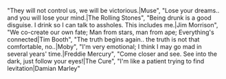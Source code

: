 "They will not control us, we will be victorious.|Muse",
"Lose your dreams.. and you will lose your mind.|The Rolling Stones",
"Being drunk is a good disguise. I drink so I can talk to assholes. This includes me.|Jim Morrison",
"We co-create our own fate; Man from stars, man from ape; Everything's connected|Tim Booth",
"The truth begins again.. the truth is not that comfortable, no..|Moby",
"I'm very emotional; I think I may go mad in several years' time.|Freddie Mercury",
"Come closer and see. See into the dark, just follow your eyes!|The Cure",
"I'm like a patient trying to find levitation|Damian Marley"

